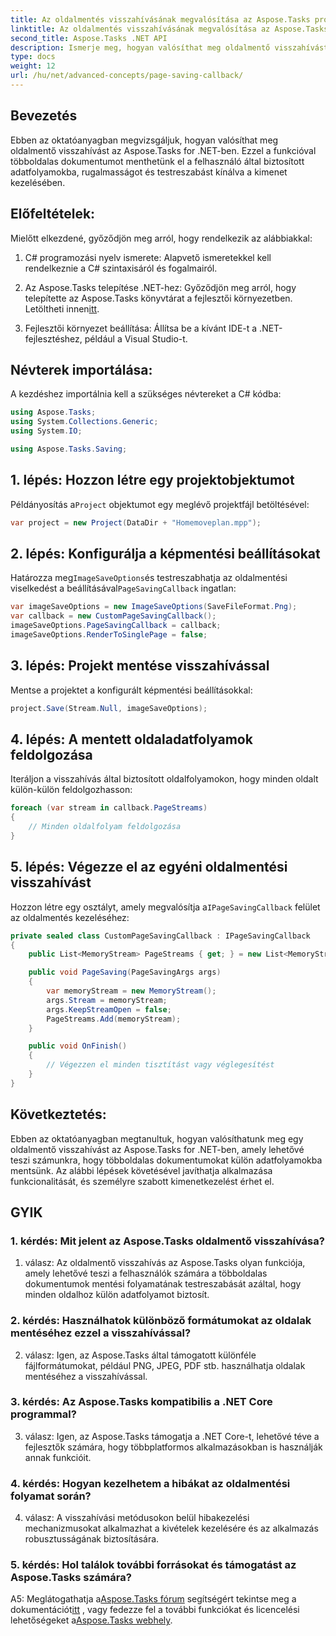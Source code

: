 ```yaml
---
title: Az oldalmentés visszahívásának megvalósítása az Aspose.Tasks programban
linktitle: Az oldalmentés visszahívásának megvalósítása az Aspose.Tasks programban
second_title: Aspose.Tasks .NET API
description: Ismerje meg, hogyan valósíthat meg oldalmentő visszahívást az Aspose.Tasks for .NET-ben, amely lehetővé teszi a többoldalas dokumentum kimeneti adatfolyamok testreszabott kezelését.
type: docs
weight: 12
url: /hu/net/advanced-concepts/page-saving-callback/
---
```

## Bevezetés

Ebben az oktatóanyagban megvizsgáljuk, hogyan valósíthat meg oldalmentő visszahívást az Aspose.Tasks for .NET-ben. Ezzel a funkcióval többoldalas dokumentumot menthetünk el a felhasználó által biztosított adatfolyamokba, rugalmasságot és testreszabást kínálva a kimenet kezelésében.

## Előfeltételek:

Mielőtt elkezdené, győződjön meg arról, hogy rendelkezik az alábbiakkal:

1. C# programozási nyelv ismerete: Alapvető ismeretekkel kell rendelkeznie a C# szintaxisáról és fogalmairól.
   
2.  Az Aspose.Tasks telepítése .NET-hez: Győződjön meg arról, hogy telepítette az Aspose.Tasks könyvtárat a fejlesztői környezetben. Letöltheti innen[itt](https://releases.aspose.com/tasks/net/).

3. Fejlesztői környezet beállítása: Állítsa be a kívánt IDE-t a .NET-fejlesztéshez, például a Visual Studio-t.

## Névterek importálása:

A kezdéshez importálnia kell a szükséges névtereket a C# kódba:

```csharp
using Aspose.Tasks;
using System.Collections.Generic;
using System.IO;

using Aspose.Tasks.Saving;

```

## 1. lépés: Hozzon létre egy projektobjektumot

 Példányosítás a`Project` objektumot egy meglévő projektfájl betöltésével:

```csharp
var project = new Project(DataDir + "Homemoveplan.mpp");
```

## 2. lépés: Konfigurálja a képmentési beállításokat

 Határozza meg`ImageSaveOptions`és testreszabhatja az oldalmentési viselkedést a beállításával`PageSavingCallback` ingatlan:

```csharp
var imageSaveOptions = new ImageSaveOptions(SaveFileFormat.Png);
var callback = new CustomPageSavingCallback();
imageSaveOptions.PageSavingCallback = callback;
imageSaveOptions.RenderToSinglePage = false;
```

## 3. lépés: Projekt mentése visszahívással

Mentse a projektet a konfigurált képmentési beállításokkal:

```csharp
project.Save(Stream.Null, imageSaveOptions);
```

## 4. lépés: A mentett oldaladatfolyamok feldolgozása

Iteráljon a visszahívás által biztosított oldalfolyamokon, hogy minden oldalt külön-külön feldolgozhasson:

```csharp
foreach (var stream in callback.PageStreams)
{
    // Minden oldalfolyam feldolgozása
}
```

## 5. lépés: Végezze el az egyéni oldalmentési visszahívást

 Hozzon létre egy osztályt, amely megvalósítja a`IPageSavingCallback` felület az oldalmentés kezeléséhez:

```csharp
private sealed class CustomPageSavingCallback : IPageSavingCallback
{
    public List<MemoryStream> PageStreams { get; } = new List<MemoryStream>();

    public void PageSaving(PageSavingArgs args)
    {
        var memoryStream = new MemoryStream();
        args.Stream = memoryStream;
        args.KeepStreamOpen = false;
        PageStreams.Add(memoryStream);
    }

    public void OnFinish()
    {
        // Végezzen el minden tisztítást vagy véglegesítést
    }
}
```

## Következtetés:

Ebben az oktatóanyagban megtanultuk, hogyan valósíthatunk meg egy oldalmentő visszahívást az Aspose.Tasks for .NET-ben, amely lehetővé teszi számunkra, hogy többoldalas dokumentumokat külön adatfolyamokba mentsünk. Az alábbi lépések követésével javíthatja alkalmazása funkcionalitását, és személyre szabott kimenetkezelést érhet el.

## GYIK

### 1. kérdés: Mit jelent az Aspose.Tasks oldalmentő visszahívása?

1. válasz: Az oldalmentő visszahívás az Aspose.Tasks olyan funkciója, amely lehetővé teszi a felhasználók számára a többoldalas dokumentumok mentési folyamatának testreszabását azáltal, hogy minden oldalhoz külön adatfolyamot biztosít.

### 2. kérdés: Használhatok különböző formátumokat az oldalak mentéséhez ezzel a visszahívással?

2. válasz: Igen, az Aspose.Tasks által támogatott különféle fájlformátumokat, például PNG, JPEG, PDF stb. használhatja oldalak mentéséhez a visszahívással.

### 3. kérdés: Az Aspose.Tasks kompatibilis a .NET Core programmal?

3. válasz: Igen, az Aspose.Tasks támogatja a .NET Core-t, lehetővé téve a fejlesztők számára, hogy többplatformos alkalmazásokban is használják annak funkcióit.

### 4. kérdés: Hogyan kezelhetem a hibákat az oldalmentési folyamat során?

4. válasz: A visszahívási metódusokon belül hibakezelési mechanizmusokat alkalmazhat a kivételek kezelésére és az alkalmazás robusztusságának biztosítására.

### 5. kérdés: Hol találok további forrásokat és támogatást az Aspose.Tasks számára?

 A5: Meglátogathatja a[Aspose.Tasks fórum](https://forum.aspose.com/c/tasks/15) segítségért tekintse meg a dokumentációt[itt](https://reference.aspose.com/tasks/net/) , vagy fedezze fel a további funkciókat és licencelési lehetőségeket a[Aspose.Tasks webhely](https://purchase.aspose.com/buy).